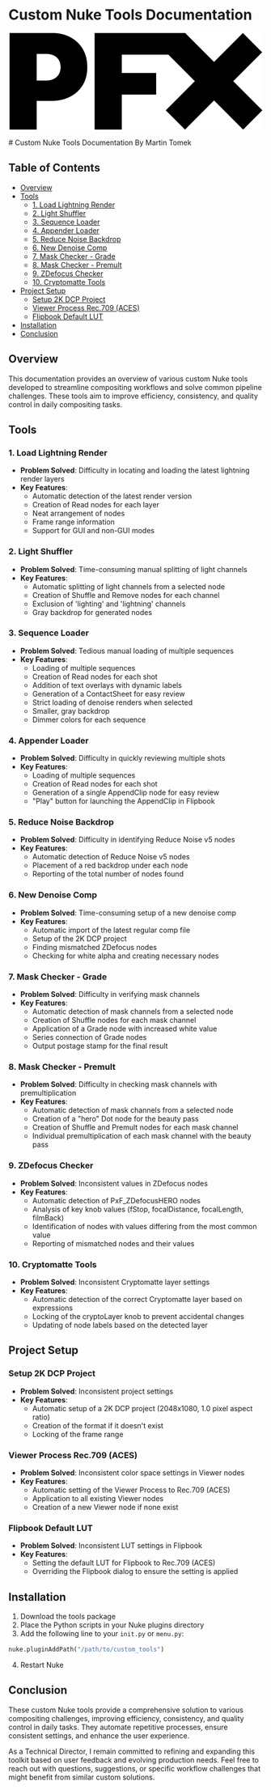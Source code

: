 # Custom Nuke Tools Documentation

<p align="center">
  <img src="https://github.com/Themolx/PFX/blob/3468a4eb7451d9ecf24509e102c10c59c3d790dc/assets/PFX_Logo.png?raw=true" alt="PFX Logo">
</p>
# Custom Nuke Tools Documentation
By Martin Tomek

## Table of Contents
- [Overview](#overview)
- [Tools](#tools)
  - [1. Load Lightning Render](#1-load-lightning-render)
  - [2. Light Shuffler](#2-light-shuffler) 
  - [3. Sequence Loader](#3-sequence-loader)
  - [4. Appender Loader](#4-appender-loader)
  - [5. Reduce Noise Backdrop](#5-reduce-noise-backdrop)
  - [6. New Denoise Comp](#6-new-denoise-comp)
  - [7. Mask Checker - Grade](#7-mask-checker---grade)
  - [8. Mask Checker - Premult](#8-mask-checker---premult)
  - [9. ZDefocus Checker](#9-zdefocus-checker)
  - [10. Cryptomatte Tools](#10-cryptomatte-tools)
- [Project Setup](#project-setup)
  - [Setup 2K DCP Project](#setup-2k-dcp-project)
  - [Viewer Process Rec.709 (ACES)](#viewer-process-rec709-aces) 
  - [Flipbook Default LUT](#flipbook-default-lut)
- [Installation](#installation)
- [Conclusion](#conclusion)

## Overview

This documentation provides an overview of various custom Nuke tools developed to streamline compositing workflows and solve common pipeline challenges. These tools aim to improve efficiency, consistency, and quality control in daily compositing tasks.

## Tools

### 1. Load Lightning Render

- **Problem Solved**: Difficulty in locating and loading the latest lightning render layers
- **Key Features**:
  - Automatic detection of the latest render version
  - Creation of Read nodes for each layer
  - Neat arrangement of nodes
  - Frame range information
  - Support for GUI and non-GUI modes

### 2. Light Shuffler

- **Problem Solved**: Time-consuming manual splitting of light channels
- **Key Features**: 
  - Automatic splitting of light channels from a selected node
  - Creation of Shuffle and Remove nodes for each channel
  - Exclusion of 'lighting' and 'lightning' channels
  - Gray backdrop for generated nodes

### 3. Sequence Loader

- **Problem Solved**: Tedious manual loading of multiple sequences
- **Key Features**:
  - Loading of multiple sequences
  - Creation of Read nodes for each shot
  - Addition of text overlays with dynamic labels
  - Generation of a ContactSheet for easy review
  - Strict loading of denoise renders when selected
  - Smaller, gray backdrop
  - Dimmer colors for each sequence

### 4. Appender Loader

- **Problem Solved**: Difficulty in quickly reviewing multiple shots
- **Key Features**:
  - Loading of multiple sequences
  - Creation of Read nodes for each shot
  - Generation of a single AppendClip node for easy review
  - "Play" button for launching the AppendClip in Flipbook

### 5. Reduce Noise Backdrop

- **Problem Solved**: Difficulty in identifying Reduce Noise v5 nodes
- **Key Features**:
  - Automatic detection of Reduce Noise v5 nodes
  - Placement of a red backdrop under each node
  - Reporting of the total number of nodes found

### 6. New Denoise Comp

- **Problem Solved**: Time-consuming setup of a new denoise comp
- **Key Features**:
  - Automatic import of the latest regular comp file
  - Setup of the 2K DCP project
  - Finding mismatched ZDefocus nodes
  - Checking for white alpha and creating necessary nodes

### 7. Mask Checker - Grade

- **Problem Solved**: Difficulty in verifying mask channels
- **Key Features**:
  - Automatic detection of mask channels from a selected node
  - Creation of Shuffle nodes for each mask channel
  - Application of a Grade node with increased white value
  - Series connection of Grade nodes
  - Output postage stamp for the final result

### 8. Mask Checker - Premult

- **Problem Solved**: Difficulty in checking mask channels with premultiplication
- **Key Features**:
  - Automatic detection of mask channels from a selected node
  - Creation of a "hero" Dot node for the beauty pass
  - Creation of Shuffle and Premult nodes for each mask channel
  - Individual premultiplication of each mask channel with the beauty pass

### 9. ZDefocus Checker

- **Problem Solved**: Inconsistent values in ZDefocus nodes
- **Key Features**:
  - Automatic detection of PxF_ZDefocusHERO nodes
  - Analysis of key knob values (fStop, focalDistance, focalLength, filmBack)
  - Identification of nodes with values differing from the most common value
  - Reporting of mismatched nodes and their values

### 10. Cryptomatte Tools

- **Problem Solved**: Inconsistent Cryptomatte layer settings
- **Key Features**:
  - Automatic detection of the correct Cryptomatte layer based on expressions
  - Locking of the cryptoLayer knob to prevent accidental changes
  - Updating of node labels based on the detected layer

## Project Setup

### Setup 2K DCP Project

- **Problem Solved**: Inconsistent project settings
- **Key Features**:
  - Automatic setup of a 2K DCP project (2048x1080, 1.0 pixel aspect ratio)
  - Creation of the format if it doesn't exist
  - Locking of the frame range

### Viewer Process Rec.709 (ACES)

- **Problem Solved**: Inconsistent color space settings in Viewer nodes
- **Key Features**:
  - Automatic setting of the Viewer Process to Rec.709 (ACES)
  - Application to all existing Viewer nodes
  - Creation of a new Viewer node if none exist

### Flipbook Default LUT

- **Problem Solved**: Inconsistent LUT settings in Flipbook
- **Key Features**:
  - Setting the default LUT for Flipbook to Rec.709 (ACES)
  - Overriding the Flipbook dialog to ensure the setting is applied

## Installation

1. Download the tools package
2. Place the Python scripts in your Nuke plugins directory
3. Add the following line to your `init.py` or `menu.py`:

```python
nuke.pluginAddPath("/path/to/custom_tools")
```

4. Restart Nuke

## Conclusion

These custom Nuke tools provide a comprehensive solution to various compositing challenges, improving efficiency, consistency, and quality control in daily tasks. They automate repetitive processes, ensure consistent settings, and enhance the user experience.

As a Technical Director, I remain committed to refining and expanding this toolkit based on user feedback and evolving production needs. Feel free to reach out with questions, suggestions, or specific workflow challenges that might benefit from similar custom solutions.

